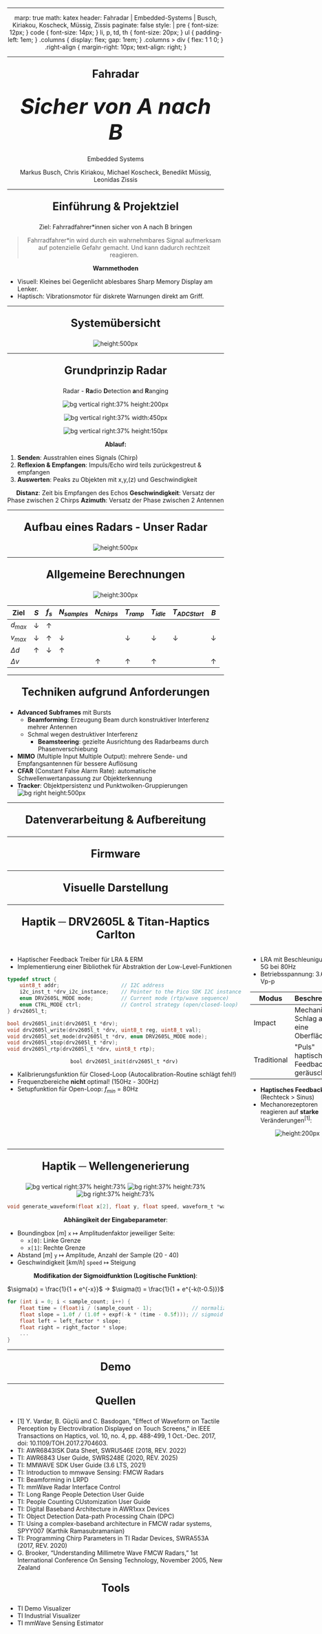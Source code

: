 ----

marp: true
math: katex
header: Fahradar | Embedded-Systems | Busch, Kiriakou, Koscheck, Müssig, Zissis
paginate: false
style: |
  pre {
    font-size: 12px;
  }
  code {
    font-size: 14px;
  }
  li, p, td, th {
    font-size: 20px;
  }
  ul {
    padding-left: 1em;
  }
  .columns {
    display: flex;
    gap: 1rem;
  }
  .columns > div {
    flex: 1 1 0;
  }
  .right-align {
    margin-right: 10px;
    text-align: right;
  }
  
----

# Fahradar
 
## *Sicher von A nach B*
 
Embedded Systems

Markus Busch, Chris Kiriakou, Michael Koscheck, Benedikt Müssig, Leonidas Zissis

<style scoped>
h1 {
    font-size: 80px;
    text-align: center;
    padding: 10px;
    margin: 10px;
}

h2 {
    font-size: 50px;
    text-align: center;
    padding: 10px;
    margin: 10px;
}

h3 {
    font-size: 30px;
    font-weight: normal;
    text-align: center;
    padding: 10px;
    margin: 10px;
}

section {
    text-align: center;
}

header {
    color: #FFFFFF00;
}
</style>

<!--
Noch offen
-->

----

# Einführung & Projektziel

Ziel: Fahrradfahrer\*innen sicher von A nach B bringen

> Fahrradfahrer\*in wird durch ein wahrnehmbares Signal aufmerksam auf potenzielle Gefahr gemacht. Und kann dadurch rechtzeit reagieren.

**Warnmethoden**
- Visuell: Kleines bei Gegenlicht ablesbares Sharp Memory Display am Lenker.
- Haptisch: Vibrationsmotor für diskrete Warnungen direkt am Griff.

<!--
Noch offen
-->

---- 
 
# Systemübersicht

![height:500px](./assets/system-overview.png)

<style scoped>
p {
    text-align: center;
}
</style>

<!--
Noch offen
-->

----

# Grundprinzip Radar

Radar - **Ra**dio **D**etection **a**nd **R**anging

![bg vertical right:37% height:200px](./assets/radar/a-t_chirp.png)

![bg vertical right:37% width:450px](./assets/radar/IF_sinusoid.png)

![bg vertical right:37% height:150px](./assets/radar/IF_frequency_spectrum.png)

**Ablauf:**
1. **Senden**: Ausstrahlen eines Signals (Chirp)
2. **Reflexion & Empfangen**: Impuls/Echo wird teils zurückgestreut & empfangen
3. **Auswerten**: Peaks zu Objekten mit x,y,(z) und Geschwindigkeit

**Distanz**: Zeit bis Empfangen des Echos
**Geschwindigkeit**: Versatz der Phase zwischen 2 Chirps
**Azimuth**: Versatz der Phase zwischen 2 Antennen

----

# Aufbau eines Radars - Unser Radar

![height:500px](./assets/radar/blockdiagramm.png)

----

# Allgemeine Berechnungen

![height:300px](./assets/radar/chirp_diagram.png)

| Ziel       | $S$ | $f_s$ | $N_{samples}$ | $N_{chirps}$ | $T_{ramp}$ | $T_{idle}$ | $T_{ADC Start}$ | $B$ |
|------------|-----|-------|---------------|--------------|------------|------------|-----------------|-----|
| $d_{max}$  | ↓   | ↑     |               |              |            |            |                 |     |
| $v_{max}$  | ↓   | ↑     | ↓             |              | ↓          | ↓          | ↓               | ↓   |
| $\Delta d$ | ↑   | ↓     | ↑             |              |            |            |                 |     |
| $\Delta v$ |     |       |               | ↑            | ↑          | ↑          |                 | ↑   |

----

# Techniken aufgrund Anforderungen
- **Advanced Subframes** mit Bursts
  - **Beamforming**: Erzeugung Beam durch konstruktiver Interferenz mehrer Antennen
  - Schmal wegen destruktiver Interferenz
    - **Beamsteering**: gezielte Ausrichtung des Radarbeams durch Phasenverschiebung
- **MIMO** (Multiple Input Multiple Output): mehrere Sende- und Empfangsantennen für bessere Auflösung
- **CFAR** (Constant False Alarm Rate): automatische Schwellenwertanpassung zur Objekterkennung
- **Tracker**: Objektpersistenz und Punktwolken-Gruppierungen
![bg right height:500px](./assets/radar/beamsteering.png)

<!--
TI AWR6843ISK - Michael
-->

----

# Datenverarbeitung & Aufbereitung

<!--
Raspberry Pi Zero W - Benedikt
-->

----
 
# Firmware

<!--
Rasbperry Pi Pico 2 W - Leo
-->

----

# Visuelle Darstellung 

<!--
MemLCD - Markus
-->

----

# Haptik ─ DRV2605L & Titan-Haptics Carlton

<div class="columns">
<div>

- Haptischer Feedback Treiber für LRA & ERM
- Implementierung einer Bibliothek für Abstraktion der Low-Level-Funktionen

```c
typedef struct {
    uint8_t addr;                    // I2C address
    i2c_inst_t *drv_i2c_instance;    // Pointer to the Pico SDK I2C instance
    enum DRV2605L_MODE mode;         // Current mode (rtp/wave sequence)
    enum CTRL_MODE ctrl;             // Control strategy (open/closed-loop)
} drv2605l_t;

bool drv2605l_init(drv2605l_t *drv);
void drv2605l_write(drv2605l_t *drv, uint8_t reg, uint8_t val);
void drv2605l_set_mode(drv2605l_t *drv, enum DRV2605L_MODE mode);
void drv2605l_stop(drv2605l_t *drv);
void drv2605l_rtp(drv2605l_t *drv, uint8_t rtp);
```

`bool drv2605l_init(drv2605l_t *drv)`

- Kalibrierungsfunktion für Closed-Loop (Autocalibration-Routine schlägt fehl!)
- Frequenzbereiche **nicht** optimal! (150Hz - 300Hz)
- Setupfunktion für Open-Loop: $f_{min}$ = 80Hz

</div>
<div>

- LRA mit Beschleunigung von 5G bei 80Hz
- Betriebsspannung: 3.6 bis 10 Vp-p

| Modus       | Beschreibung                            |
|-------------|-----------------------------------------|
| Impact      | Mechanischer Schlag auf eine Oberfläche |
| Traditional | "Puls" haptisches Feedback, geräuschlos |

- **Haptisches Feedback**: (Rechteck $>$ Sinus)
- Mechanorezeptoren reagieren auf **starke** Veränderungen<sup>[1]</sup>:

![height:200px](./assets/haptic/wave-effect-mechano.png)

</div>
</div>


<style scoped>
p {
    text-align: center;
}
</style>

----

# Haptik ─ Wellengenerierung

![bg vertical right:37% height:73%](./assets/haptic/wave-sim-slow-mid.png)
![bg right:37% height:73%](./assets/haptic/wave-sim-mid-mid.png)
![bg right:37% height:73%](./assets/haptic/wave-sim-high-mid.png)

```c
void generate_waveform(float x[2], float y, float speed, waveform_t *waveform_out);
```

**Abhängikeit der Eingabeparameter**:
  - Boundingbox $[m]$ `x` $\mapsto$ Amplitudenfaktor jeweiliger Seite:
      - `x[0]`: Linke Grenze
      - `x[1]`: Rechte Grenze
  - Abstand $[m]$ `y` $\mapsto$ Amplitude, Anzahl der Sample (20 - 40)
  - Geschwindigkeit $[km/h]$ `speed` $\mapsto$ Steigung

**Modifikation der Sigmoidfunktion (Logitische Funktion)**:

$\sigma(x) = \frac{1}{1 + e^{-x}}$ $\longrightarrow$ $\sigma(t) = \frac{1}{1 + e^{-k(t-0.5)}}$

```c
for (int i = 0; i < sample_count; i++) {
    float time = (float)i / (sample_count - 1);             // normalize time [0, 1]
    float slope = 1.0f / (1.0f + expf(-k * (time - 0.5f))); // sigmoid function
    float left = left_factor * slope;
    float right = right_factor * slope;
    ...
}
```

<style scoped>
h1 {
    font-size: 35px;
</style>

<!--
DRV2605L & Titan-Haptics TacHommer-Carlton - Chris
-->

----

# Demo
 
<!--
Benedikt
-->

----

# Quellen

- [1] Y. Vardar, B. Güçlü and C. Basdogan, "Effect of Waveform on Tactile Perception by Electrovibration Displayed on Touch Screens," in IEEE Transactions on Haptics, vol. 10, no. 4, pp. 488-499, 1 Oct.-Dec. 2017, doi: 10.1109/TOH.2017.2704603.
- TI: AWR6843ISK Data Sheet, SWRU546E (2018, REV. 2022)
- TI: AWR6843 User Guide, SWRS248E (2020, REV. 2025)
- TI: MMWAVE SDK User Guide (3.6 LTS, 2021)
- TI: Introduction to mmwave Sensing: FMCW Radars
- TI: Beamforming in LRPD
- TI: mmWave Radar Interface Control
- TI: Long Range People Detection User Guide
- TI: People Counting CUstomization User Guide
- TI: Digital Baseband Architecture in AWR1xxx Devices
- TI: Object Detection Data-path Processing Chain (DPC)
- TI: Using a complex-baseband architecture in FMCW  radar systems, SPYY007 (Karthik Ramasubramanian)
- TI: Programming Chirp Parameters in TI Radar Devices, SWRA553A (2017, REV. 2020)
- G. Brooker, “Understanding Millimetre Wave FMCW Radars,” 1st International Conference On Sensing Technology, November 2005, New Zealand

# Tools

- TI Demo Visualizer
- TI Industrial Visualizer
- TI mmWave Sensing Estimator

<!--
Bitte fehlende Quellen hinzufügen
-->
 
<style scoped>
p, li {
    font-size: 14px;
}
h1 {
    font-size: 25px;
}
</style>

